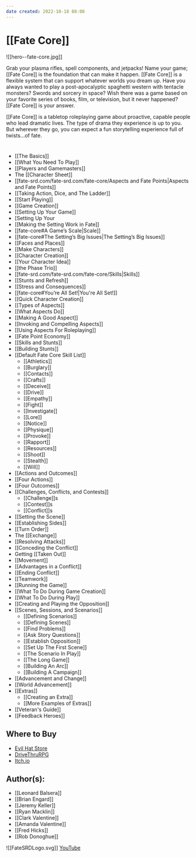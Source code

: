 ```yaml
---
date created: 2022-10-18 08:08
---
```


# [[Fate Core]]
![[hero--fate-core.jpg]]

Grab your plasma rifles, spell components, and jetpacks! Name your game; [[Fate Core]] is the foundation that can make it happen. [[Fate Core]] is a flexible system that can support whatever worlds you dream up. Have you always wanted to play a post-apocalyptic spaghetti western with tentacle monsters? Swords and sorcery in space? Wish there was a game based on your favorite series of books, film, or television, but it never happened? [[Fate Core]] is your answer.

[[Fate Core]] is a tabletop roleplaying game about proactive, capable people who lead dramatic lives. The type of drama they experience is up to you. But wherever they go, you can expect a fun storytelling experience full of twists...of fate.

# 
- [[The Basics]]
- [[What You Need To Play]]
- [[Players and Gamemasters]]
- The [[Character Sheet]]
- [[fate-srd.com/fate-srd.com/fate-core/Aspects and Fate Points|Aspects and Fate Points]]
- [[Taking Action, Dice, and The Ladder]]
- [[Start Playing]]
- [[Game Creation]]
- [[Setting Up Your Game]]
- [Setting Up Your
- [[Making the Setting Work in Fate]]
- [[fate-core#A Game’s Scale|Scale]]
- [[fate-core#The Setting’s Big Issues|The Setting’s Big Issues]]
- [[Faces and Places]]
- [[Make Characters]]
- [[Character Creation]]
- [[Your Character Idea]]
- [[the Phase Trio]]
- [[fate-srd.com/fate-srd.com/fate-core/Skills|Skills]]
- [[Stunts and Refresh]]
- [[Stress and Consequences]]
- [[fate-core#You’re All Set!|You're All Set!]]
- [[Quick Character Creation]]
- [[Types of Aspects]]
- [[What Aspects Do]]
- [[Making A Good Aspect]]
- [[Invoking and Compelling Aspects]]
- [[Using Aspects For Roleplaying]]
- [[Fate Point Economy]]
- [[Skills and Stunts]]
- [[Building Stunts]]
- [[Default Fate Core Skill List]]
	- [[Athletics]]
	- [[Burglary]]
	- [[Contacts]]
	- [[Crafts]]
	- [[Deceive]]
	- [[Drive]]
	- [[Empathy]]
	- [[Fight]]
	- [[Investigate]]
	- [[Lore]]
	- [[Notice]]
	- [[Physique]]
	- [[Provoke]]
	- [[Rapport]]
	- [[Resources]]
	- [[Shoot]]
	- [[Stealth]]
	- [[Will]]
- [[Actions and Outcomes]]
- [[Four Actions]]
- [[Four Outcomes]]
- [[Challenges, Conflicts, and Contests]]
	- [[Challenge]]s
	- [[Contest]]s
	- [[Conflict]]s
- [[Setting the Scene]]
- [[Establishing Sides]]
- [[Turn Order]]
- The [[Exchange]]
- [[Resolving Attacks]]
- [[Conceding the Conflict]]
- Getting [[Taken Out]]
- [[Movement]]
- [[Advantages in a Conflict]]
- [[Ending Conflict]]
- [[Teamwork]]
- [[Running the Game]]
- [[What To Do During Game Creation]]
- [[What To Do During Play]]
- [[Creating and Playing the Opposition]]
- [[Scenes, Sessions, and Scenarios]]
	- [[Defining Scenarios]]
	- [[Defining Scenes]]
	- [[Find Problems]]
	- [[Ask Story Questions]]
	- [[Establish Opposition]]
	- [[Set Up The First Scene]]
	- [[The Scenario In Play]]
	- [[The Long Game]]
	- [[Building An Arc]]
	- [[Building A Campaign]]
- [[Advancement and Change]]
- [[World Advancement]]
- [[Extras]]
	- [[Creating an Extra]]
	- [[More Examples of Extras]]
- [[Veteran's Guide]]
- [[Feedback Heroes]]

## Where to Buy

- [Evil Hat Store](https://www.evilhat.com/store/index.php?main_page=advanced_search_result&keyword=fate+core&categories_id=&inc_subcat=1&manufacturers_id=&pfrom=&pto=&dfrom=&dto=&x=29&y=13)
- [DriveThruRPG](https://www.drivethrurpg.com/product/114903/Fate-Core-System?affiliate_id=144937)
- [Itch.io](https://evilhat.itch.io/fate-core)

## Author(s):

- [[Leonard Balsera]]
- [[Brian Engard]]
- [[Jeremy Keller]]
- [[Ryan Macklin]]
- [[Clark Valentine]]
- [[Amanda Valentine]]
- [[Fred Hicks]]
- [[Rob Donoghue]]


![[FateSRDLogo.svg]] [YouTube](https://www.youtube.com/FateSRD.html)

